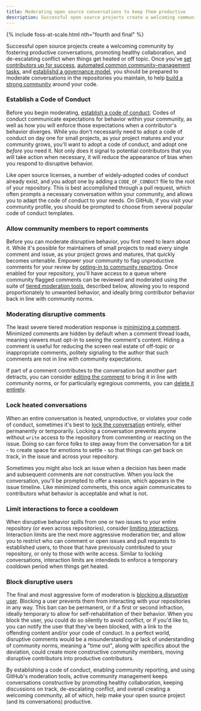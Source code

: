 ```yaml
---
title: Moderating open source conversations to keep them productive
description: Successful open source projects create a welcoming community by fostering productive conversations, promoting healthy collaboration, and de-escalating conflict when things get heated or off topic.
---
```


{% include foss-at-scale.html nth="fourth and final" %}

Successful open source projects create a welcoming community by fostering productive conversations, promoting healthy collaboration, and de-escalating conflict when things get heated or off topic. Once you've [set contributors up for success](https://ben.balter.com/2020/05/15/set-open-source-contributors-up-for-success/), [automated common community-management tasks](https://ben.balter.com/2020/08/10/automate-common-open-source-community-management-tasks/), and [establishd a governance model](https://ben.balter.com/2021/06/14/open-source-governance/), you should be prepared to moderate conversations in the repositories you maintain, to help [build a strong community](https://help.github.com/en/github/building-a-strong-community) around your code.

### Establish a Code of Conduct

Before you begin moderating, [establish a code of conduct](https://opensource.guide/code-of-conduct/). Codes of conduct communicate expectations for behavior within your community, as well as how you will enforce those expectations when a contributor's behavior diverges. While you don't necessarily need to adopt a code of conduct on day one for small projects, as your project matures and your community grows, you'll want to adopt a code of conduct, and adopt one _before_ you need it. Not only does it signal to potential contributors that you will take action when necessary, it will reduce the appearance of bias when you respond to disruptive behavior.

Like open source licenses, a number of widely-adopted codes of conduct already exist, and you adopt one by adding a `CODE_OF_CONDUCT` file to the root of your repository. This is best accomplished through a pull request, which often prompts a necessary conversation within your community, and allows you to adapt the code of conduct to your needs. On GitHub, if you visit your community profile, you should be prompted to choose from several popular code of conduct templates.

### Allow community members to report comments 

Before you can moderate disruptive behavior, you first need to learn about it. While it's possible for maintainers of small projects to read every single comment and issue, as your project grows and matures, that quickly becomes untenable. Empower your community to flag unproductive comments for your review by [opting-in to community reporting](https://help.github.com/en/github/building-a-strong-community/managing-reported-content-in-your-organizations-repository). Once enabled for your repository, you'll have access to a queue where community flagged comments can be reviewed and moderated using the suite of [tiered moderation tools](https://ben.balter.com/2020/01/17/ten-lessons-learned-fostering-a-community-of-communities-on-github/#7-offer-tiered-moderation-tools), described below, allowing you to respond proportionately to unwanted behavior, and ideally bring contributor behavior back in line with community norms.

### Moderating disruptive comments

The least severe tiered moderation response is [minimizing a comment](https://help.github.com/en/github/building-a-strong-community/managing-disruptive-comments#hiding-a-comment). Minimized comments are hidden by default when a comment thread loads, meaning viewers must opt-in to seeing the comment's content. Hiding a comment is useful for reducing the screen real estate of off-topic or inappropriate comments, politely signaling to the author that such comments are not in line with community expectations.

If part of a comment contributes to the conversation but another part detracts, you can consider [editing the comment](https://docs.github.com/en/communities/moderating-comments-and-conversations/managing-disruptive-comments#editing-a-comment) to bring it in line with community norms, or for particularly egregious comments, you can [delete it entirely](https://docs.github.com/en/communities/moderating-comments-and-conversations/managing-disruptive-comments#deleting-a-comment).

### Lock heated conversations

When an entire conversation is heated, unproductive, or violates your code of conduct, sometimes it's best to [lock the conversation](https://help.github.com/en/github/building-a-strong-community/locking-conversations) entirely, either permanently or temporarily. Locking a conversation prevents anyone without `write` access to the repository from commenting or reacting on the issue. Doing so can force folks to step away from the conversation for a bit - to create space for emotions to settle - so that things can get back on track, in the issue and across your repository. 

Sometimes you might also lock an issue when a decision has been made and subsequent comments are not constructive. When you lock the conversation, you'll be prompted to offer a reason, which appears in the issue timeline. Like minimized comments, this once again communicates to contributors what behavior is acceptable and what is not.

### Limit interactions to force a cooldown 

When disruptive behavior spills from one or two issues to your entire repository (or even across repositories), consider [limiting interactions](https://help.github.com/en/github/building-a-strong-community/limiting-interactions-in-your-repository). Interaction limits are the next more aggressive moderation tier, and allow you to restrict who can comment or open issues and pull requests to established users, to those that have previously contributed to your repository, or only to those with write access. Similar to locking conversations, interaction limits are intendeds to enforce a temporary cooldown period when things get heated. 

### Block disruptive users

The final and most aggressive form of moderation is [blocking a disruptive user](https://help.github.com/en/github/building-a-strong-community/blocking-a-user-from-your-organization#blocking-a-user-in-a-comment). Blocking a user prevents them from interacting with your repositories in any way. This ban can be permanent, or if a first or second infraction, ideally temporary to allow for self-rehabilitation of their behavior. When you block the user, you could do so silently to avoid conflict, or if you'd like to, you can notify the user that they've been blocked, with a link to the offending content and/or your code of conduct. In a perfect world, disruptive comments would be a misunderstanding or lack of understanding of community norms, meaning a "time out", along with specifics about the deviation, could create more constructive community members, moving disruptive contributors into productive contributors.

By establishing a code of conduct, enabling community reporting, and using GitHub's moderation tools, active community management keeps conversations constructive by promoting healthy collaboration, keeping discussions on track, de-escalating conflict, and overall creating a welcoming community, all of which, help make your open source project (and its conversations) productive.
